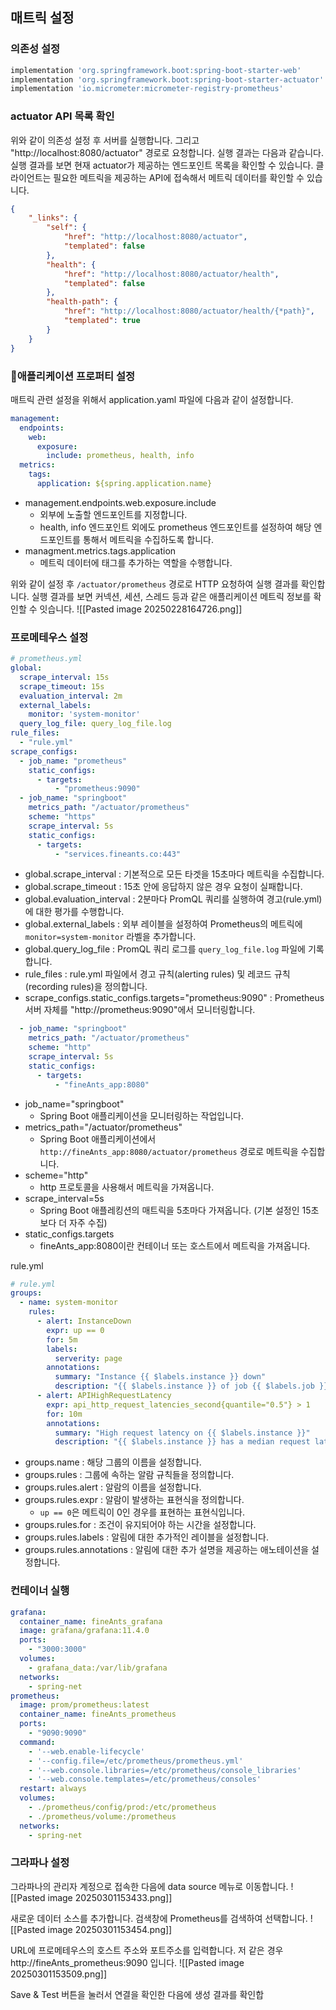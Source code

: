
## 매트릭 설정
### 의존성 설정
```gradle
implementation 'org.springframework.boot:spring-boot-starter-web' 
implementation 'org.springframework.boot:spring-boot-starter-actuator' 
implementation 'io.micrometer:micrometer-registry-prometheus'
```

### actuator API 목록 확인
위와 같이 의존성 설정 후 서버를 실행합니다. 그리고 "http://localhost:8080/actuator" 경로로 요청합니다. 실행 결과는 다음과 같습니다. 실행 결과를 보면 현재 actuator가 제공하는 엔드포인트 목록을 확인할 수 있습니다. 클라이언트는 필요한 메트릭을 제공하는 API에 접속해서 메트릭 데이터를 확인할 수 있습니다.
```json
{
	"_links": {
		"self": {
			"href": "http://localhost:8080/actuator",
			"templated": false
		},
		"health": {
			"href": "http://localhost:8080/actuator/health",
			"templated": false
		},
		"health-path": {
			"href": "http://localhost:8080/actuator/health/{*path}",
			"templated": true
		}
	}
}
```

### 애플리케이션 프로퍼티 설정
매트릭 관련 설정을 위해서 application.yaml 파일에 다음과 같이 설정합니다.
```yaml
management: 
  endpoints: 
    web: 
      exposure: 
        include: prometheus, health, info 
  metrics: 
    tags: 
      application: ${spring.application.name}
```
- management.endpoints.web.exposure.include
	- 외부에 노출할 엔드포인트를 지정합니다.
	- health, info 엔드포인트 외에도 prometheus 엔드포인트를 설정하여 해당 엔드포인트를 통해서 메트릭을 수집하도록 합니다.
- managment.metrics.tags.application
	- 메트릭 데이터에 태그를 추가하는 역할을 수행합니다.

위와 같이 설정 후 `/actuator/prometheus` 경로로 HTTP 요청하여 실행 결과를 확인합니다. 실행 결과를 보면 커넥션, 세션, 스레드 등과 같은 애플리케이션 메트릭 정보를 확인할 수 잇습니다.
![[Pasted image 20250228164726.png]]

### 프로메테우스 설정
```yaml
# prometheus.yml  
global:  
  scrape_interval: 15s  
  scrape_timeout: 15s  
  evaluation_interval: 2m  
  external_labels:  
    monitor: 'system-monitor'  
  query_log_file: query_log_file.log  
rule_files:  
  - "rule.yml"  
scrape_configs:  
  - job_name: "prometheus"  
    static_configs:  
      - targets:  
          - "prometheus:9090"  
  - job_name: "springboot"  
    metrics_path: "/actuator/prometheus"  
    scheme: "https"  
    scrape_interval: 5s  
    static_configs:  
      - targets:  
          - "services.fineants.co:443"
```
- global.scrape_interval : 기본적으로 모든 타겟을 15초마다 메트릭을 수집합니다.
- global.scrape_timeout : 15초 안에 응답하지 않은 경우 요청이 실패합니다.
- global.evaluation_interval : 2분마다 PromQL 쿼리를 실행하여 경고(rule.yml)에 대한 평가를 수행합니다.
- global.external_labels : 외부 레이블을 설정하여 Prometheus의 메트릭에 `monitor=system-monitor` 라벨을 추가합니다.
- global.query_log_file : PromQL 쿼리 로그를 `query_log_file.log` 파일에 기록합니다.
- rule_files : rule.yml 파일에서 경고 규칙(alerting rules) 및 레코드 규칙(recording rules)을 정의합니다.
- scrape_configs.static_configs.targets="prometheus:9090" : Prometheus 서버 자체를 "http://prometheus:9090"에서 모니터링합니다.

```yaml
  - job_name: "springboot"
    metrics_path: "/actuator/prometheus"
    scheme: "http"
    scrape_interval: 5s
    static_configs:
      - targets:
          - "fineAnts_app:8080"
```
- job_name="springboot"
	- Spring Boot 애플리케이션을 모니터링하는 작업입니다.
- metrics_path="/actuator/prometheus"
	- Spring Boot 애플리케이션에서 `http://fineAnts_app:8080/actuator/prometheus` 경로로 메트릭을 수집합니다.
- scheme="http"
	- http 프로토콜을 사용해서 메트릭을 가져옵니다.
- scrape_interval=5s
	- Spring Boot 애플레킹션의 매트릭을 5초마다 가져옵니다. (기본 설정인 15초보다 더 자주 수집)
- static_configs.targets
	- fineAnts_app:8080이란 컨테이너 또는 호스트에서 메트릭을 가져옵니다.

rule.yml
```yaml
# rule.yml  
groups:  
  - name: system-monitor  
    rules:  
      - alert: InstanceDown  
        expr: up == 0  
        for: 5m  
        labels:  
          serverity: page  
        annotations:  
          summary: "Instance {{ $labels.instance }} down"  
          description: "{{ $labels.instance }} of job {{ $labels.job }} has been down for more than 5 minutes."  
      - alert: APIHighRequestLatency  
        expr: api_http_request_latencies_second{quantile="0.5"} > 1  
        for: 10m  
        annotations:  
          summary: "High request latency on {{ $labels.instance }}"  
          description: "{{ $labels.instance }} has a median request latency above 1s (current value: {{ $value }}s)"
```
- groups.name : 해당 그룹의 이름을 설정합니다.
- groups.rules : 그룹에 속하는 알람 규칙들을 정의합니다.
- groups.rules.alert : 알람의 이름을 설정합니다.
- groups.rules.expr : 알람이 발생하는 표현식을 정의합니다.
	- `up == 0`은 메트릭이 0인 경우를 표현하는 표현식입니다.
- groups.rules.for : 조건이 유지되어야 하는 시간을 설정합니다.
- groups.rules.labels : 알림에 대한 추가적인 레이블을 설정합니다.
- groups.rules.annotations : 알림에 대한 추가 설명을 제공하는 애노테이션을 설정합니다.

### 컨테이너 실행
```yaml
grafana:  
  container_name: fineAnts_grafana  
  image: grafana/grafana:11.4.0  
  ports:  
    - "3000:3000"  
  volumes:  
    - grafana_data:/var/lib/grafana  
  networks:  
    - spring-net  
prometheus:  
  image: prom/prometheus:latest  
  container_name: fineAnts_prometheus  
  ports:  
    - "9090:9090"  
  command:  
    - '--web.enable-lifecycle'  
    - '--config.file=/etc/prometheus/prometheus.yml'  
    - '--web.console.libraries=/etc/prometheus/console_libraries'  
    - '--web.console.templates=/etc/prometheus/consoles'  
  restart: always  
  volumes:  
    - ./prometheus/config/prod:/etc/prometheus  
    - ./prometheus/volume:/prometheus  
  networks:  
    - spring-net
```


### 그라파나 설정
그라파나의 관리자 계정으로 접속한 다음에 data source 메뉴로 이동합니다.
![[Pasted image 20250301153433.png]]


새로운 데이터 소스를 추가합니다. 검색창에 Prometheus를 검색하여 선택합니다.
![[Pasted image 20250301153454.png]]

URL에 프로메테우스의 호스트 주소와 포트주소를 입력합니다. 저 같은 경우 http://fineAnts_prometheus:9090 입니다.
![[Pasted image 20250301153509.png]]

Save & Test 버튼을 눌러서 연결을 확인한 다음에 생성 결과를 확인합
